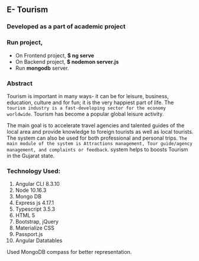 ## E- Tourism 
### Developed as a part of academic project 

### Run project,
* On Frontend project, **$ ng serve** 
* On Backend project, **$ nodemon server.js**
* Run **mongodb** server.


### Abstract
Tourism is important in many ways- it can be for leisure, business, education, culture and for fun; it is the very happiest part of life. The `tourism industry is a fast-developing sector for the economy worldwide`. Tourism has become a popular global leisure activity. 

The main goal is to accelerate travel agencies and talented guides of the local area and provide knowledge to foreign tourists as well as local tourists. The system can also be used for both professional and personal trips. `The main module of the system is Attractions management, Tour guide/agency management, and complaints or feedback`. system helps to boosts Tourism in the Gujarat state.

### Technology Used:

1. Angular CLI 8.3.10
2. Node 10.16.3
3. Mongo DB
4. Express js 4.17.1
5. Typescript 3.5.3
6. HTML 5
7. Bootstrap, jQuery
8. Materialize CSS
9. Passport.js 
10. Angular Datatables

Used MongoDB compass for better representation.
<!--
### Contributors
<table>
  <tr>
    <td align="center"><a href="https://github.com/Hardik0307"><img src="https://avatars3.githubusercontent.com/u/41434099?s=460&u=65f839dc654e887522d57dd69caf2f5eaaa93720&v=4" width="100px;" alt=""/><br /><sub><b>Hardik Bagada</b></sub></a></td>
    <td align="center"><a href="https://github.com/Barad7987"><img src="https://avatars2.githubusercontent.com/u/58905672?s=460&v=4" width="100px;" alt=""/><br /><sub><b>Barad Mahendrasinh</b></sub></a></td>
--><!--    
  </tr>
</table>
-->
